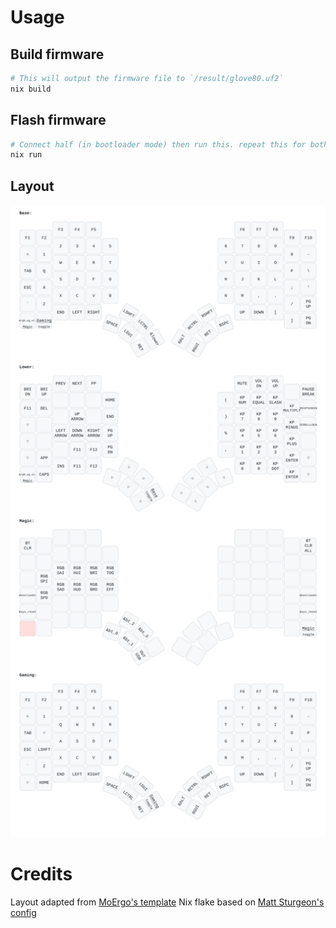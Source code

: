 # Usage

## Build firmware

```sh
# This will output the firmware file to `/result/glove80.uf2`
nix build 
```

## Flash firmware

```sh
# Connect half (in bootloader mode) then run this. repeat this for both halves
nix run
```

## Layout

![SVG of keyboard layout](img/layout.svg)

# Credits

Layout adapted from [MoErgo's template](https://github.com/moergo-sc/glove80-zmk-config)
Nix flake based on [Matt Sturgeon's config](https://github.com/MattSturgeon/glove80-config)
